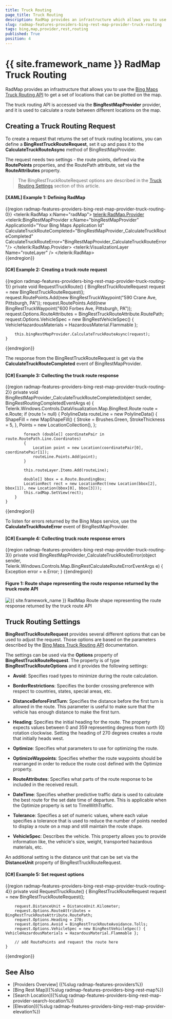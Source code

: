 ```yaml
---
title: Truck Routing
page_title: Truck Routing
description: RadMap provides an infrastructure which allows you to use the Bing Maps Truck Routing API via BingRestMapProvider.
slug: radmap-features-providers-bing-rest-map-provider-truck-routing
tags: bing,map,provider,rest,routing
published: True
position: 4
---
```


# {{ site.framework_name }} RadMap Truck Routing

RadMap provides an infrastructure that allows you to use the [Bing Maps Truck Routing API](https://docs.microsoft.com/en-us/bingmaps/rest-services/routes/calculate-a-truck-route) to get a set of locations that can be plotted on the map. 

The truck routing API is accessed via the __BingRestMapProvider__ provider, and it is used to calculate a route between different locations on the map.

## Creating a Truck Routing Request

To create a request that returns the set of truck routing locations, you can define a __BingRestTruckRouteRequest__, set it up and pass it to the __CalculateTruckRouteAsync__ method of BingRestMapProvider.

The request needs two settings - the route points, defined via the __RoutePoints__ properties, and the RoutePath attribute, set via the __RouteAttributes__ property.

> The BingRestTruckRouteRequest options are described in the [Truck Routing Settings](#truck-routing-settings) section of this article.

#### __[XAML] Example 1: Defining RadMap__
{{region radmap-features-providers-bing-rest-map-provider-truck-routing-0}}
	<telerik:RadMap x:Name="radMap">
		<telerik:RadMap.Provider>
			<telerik:BingRestMapProvider x:Name="bingRestMapProvider" 
										 ApplicationId="Your Bing Maps Application Id" 																				  										
										 CalculateTruckRouteCompleted="BingRestMapProvider_CalculateTruckRouteCompleted"
										 CalculateTruckRouteError="BingRestMapProvider_CalculateTruckRouteError"/>
		</telerik:RadMap.Provider>
		<telerik:VisualizationLayer Name="routeLayer" />
	</telerik:RadMap>	
{{endregion}}

#### __[C#] Example 2: Creating a truck route request__
{{region radmap-features-providers-bing-rest-map-provider-truck-routing-1}}	
	private void RequestTruckRoute()
	{
		BingRestTruckRouteRequest request = new BingRestTruckRouteRequest();		
		request.RoutePoints.Add(new BingRestTruckWaypoint("590 Crane Ave, Pittsburgh, PA"));
		request.RoutePoints.Add(new BingRestTruckWaypoint("600 Forbes Ave, Pittsburgh, PA"));
		request.Options.RouteAttributes = BingRestTruckRouteAttribute.RoutePath;            
		request.Options.VehicleSpec = new BingRestVehicleSpec() { VehicleHazardousMaterials = HazardousMaterial.Flammable };

		this.bingRestMapProvider.CalculateTruckRouteAsync(request);
	}
{{endregion}}

The response from the BingRestTruckRouteRequest is get via the __CalculateTruckRouteCompleted__ event of BingRestMapProvider.

#### __[C#] Example 3: Collecting the truck route response__
{{region radmap-features-providers-bing-rest-map-provider-truck-routing-2}}
	private void BingRestMapProvider_CalculateTruckRouteCompleted(object sender, BingRestRoutingCompletedEventArgs e)
	{
		Telerik.Windows.Controls.DataVisualization.Map.BingRest.Route route = e.Route;
		if (route != null)
		{
			PolylineData routeLine = new PolylineData()
			{
				ShapeFill = new MapShapeFill() { Stroke = Brushes.Green, StrokeThickness = 5, },
				Points = new LocationCollection(),
			};
							
			foreach (double[] coordinatePair in route.RoutePath.Line.Coordinates)
			{
				Location point = new Location(coordinatePair[0], coordinatePair[1]);
				routeLine.Points.Add(point);
			}

			this.routeLayer.Items.Add(routeLine);

			double[] bbox = e.Route.BoundingBox;
			LocationRect rect = new LocationRect(new Location(bbox[2], bbox[1]), new Location(bbox[0], bbox[3]));
			this.radMap.SetView(rect);
		}
	}
{{endregion}}

To listen for errors returned by the Bing Maps service, use the __CalculateTruckRouteError__ event of BingRestMapProvider.

#### __[C#] Example 4: Collecting truck route response errors__
{{region radmap-features-providers-bing-rest-map-provider-truck-routing-3}}
	private void BingRestMapProvider_CalculateTruckRouteError(object sender, Telerik.Windows.Controls.Map.BingRestCalculateRouteErrorEventArgs e)
	{
		Exception error = e.Error;
	}
{{endregion}}

#### Figure 1: Route shape representing the route response returned by the truck route API
![{{ site.framework_name }} RadMap Route shape representing the route response returned by the truck route API](images/radmap-features-providers-bing-rest-map-provider-truck-routing-0.png)

## Truck Routing Settings

__BingRestTruckRouteRequest__ provides several different options that can be used to adjust the request. Those options are based on the parameters described by the [Bing Maps Truck Routing API](https://docs.microsoft.com/en-us/bingmaps/rest-services/routes/calculate-a-truck-route) documentation.

The settings can be used via the __Options__ property of __BingRestTruckRouteRequest__. The property is of type __BingRestTruckRouteOptions__ and it provides the following settings:

* __Avoid__: Specifies road types to minimize during the route calculation.

* __BorderRestrictions__: Specifies the border crossing preference with respect to countries, states, special areas, etc.

* __DistanceBeforeFirstTurn__: Specifies the distance before the first turn is allowed in the route. This parameter is useful to make sure that the vehicle has enough distance to make the first turn.

* __Heading__: Specifies the initial heading for the route. The property expects values between 0 and 359 representing degress from north (0) rotation clockwise. Setting the heading of 270 degrees creates a route that initially heads west.

* __Optimize__: Specifies what parameters to use for optimizing the route.

* __OptimizeWaypoints__: Specifies whether the route waypoints should be rearranged in order to reduce the route cost defined with the Optimize property.

* __RouteAttributes__: Specifies what parts of the route response to be included in the received result.

* __DateTime__: Specifies whether predictive traffic data is used to calculate the best route for the set date time of departure. This is applicable when the Optimize property is set to TimeWithTraffic.

* __Tolerance__: Specifies a set of numeric values, where each value specifies a tolerance that is used to reduce the number of points needed to display a route on a map and still maintain the route shape. 

* __VehicleSpec__: Describes the vehicle. This property allows you to provide information like, the vehicle's size, weight, transported hazardous materials, etc.

An additional setting is the distance unit that can be set via the __DistanceUnit__ property of BingRestTruckRouteRequest.

#### __[C#] Example 5: Set request options__
{{region radmap-features-providers-bing-rest-map-provider-truck-routing-4}}	
	private void RequestTruckRoute()
	{
		BingRestTruckRouteRequest request = new BingRestTruckRouteRequest();		
	
		request.DistanceUnit = DistanceUnit.Kilometer;	
		request.Options.RouteAttributes = BingRestTruckRouteAttribute.RoutePath;            
		request.Options.Heading = 270;
		request.Options.Avoid = BingRestTruckRouteAvoidance.Tolls;
		request.Options.VehicleSpec = new BingRestVehicleSpec() { VehicleHazardousMaterials = HazardousMaterial.Flammable };
		
		// add RoutePoints and request the route here
	}
{{endregion}}

## See Also
 * [Providers Overview] ({%slug radmap-features-providers%})
 * [Bing Rest Map]({%slug radmap-features-providers-bing-rest-map%})
 * [Search Location]({%slug radmap-features-providers-bing-rest-map-provider-search-location%})
 * [Elevation]({%slug  radmap-features-providers-bing-rest-map-provider-elevation%})
